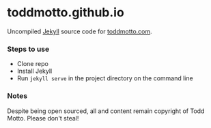# toddmotto.github.io

Uncompiled [Jekyll](https://jekyllrb.com) source code for [toddmotto.com](//toddmotto.com).

### Steps to use

* Clone repo
* Install Jekyll
* Run `jekyll serve` in the project directory on the command line

### Notes

Despite being open sourced, all and content remain copyright of Todd Motto. Please don't steal!
